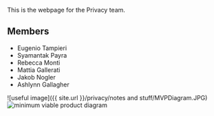 This is the webpage for the Privacy team.


## Members

- Eugenio Tampieri
- Syamantak Payra
- Rebecca Monti
- Mattia Gallerati
- Jakob Nogler
- Ashlynn Gallagher

![useful image]({{ site.url }}/privacy/notes and stuff/MVPDiagram.JPG)
<img src="master/notes and stuff/MVPDiagram.JPG" alt="minimum viable product diagram" class="inline"/>

